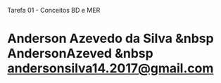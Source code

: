 Tarefa 01 - Conceitos BD e MER <h1>


Anderson Azevedo da Silva
&nbsp
AndersonAzeved
&nbsp
andersonsilva14.2017@gmail.com